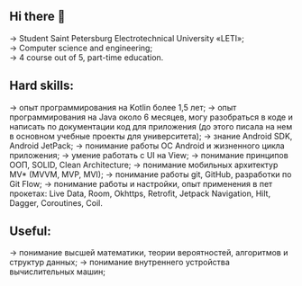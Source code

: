 ## Hi there 👋
-> Student Saint Petersburg Electrotechnical University «LETI»;  
-> Сomputer science and engineering;  
-> 4 course out of 5, part-time education.

## Hard skills:
-> опыт программирования на Kotlin более 1,5 лет;
-> опыт программирования на Java около 6 месяцев, могу разобраться в коде и написать по документации код для приложения (до этого писала на нем в основном учебные проекты для университета);
-> знание Android SDK, Android JetPack;
-> понимание работы OC Android и жизненного цикла приложения;
-> умение работать с UI на View;
-> понимание принципов ООП, SOLID, Clean Architecture;
-> понимание мобильных архитектур MV* (MVVM, MVP, MVI);
-> понимание работы git, GitHub, разработки по Git Flow;
-> понимание работы и настройки, опыт применения в пет прокетах: Live Data, Room, Okhttps, Retrofit, Jetpack Navigation, Hilt, Dagger, Coroutines, Coil.

## Useful:
-> понимание высшей математики, теории вероятностей, алгоритмов и структур данных;
-> понимание внутреннего устройства вычислительных машин;

<!--
**Xen1usss/Xen1usss** is a ✨ _special_ ✨ repository because its `README.md` (this file) appears on your GitHub profile.

Here are some ideas to get you started:

- 🔭 I’m currently working on ...
- 🌱 I’m currently learning ...
- 👯 I’m looking to collaborate on ...
- 🤔 I’m looking for help with ...
- 💬 Ask me about ...
- 📫 How to reach me: ...
- 😄 Pronouns: ...
- ⚡ Fun fact: ...
-->
